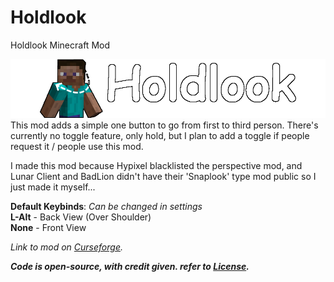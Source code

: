 # Holdlook
Holdlook Minecraft Mod

![Holdlook](https://github.com/Cats1337/holdlook/blob/main/holdlook/src/main/resources/holdlook.png?raw=true)
This mod adds a simple one button to go from first to third person. There's currently no toggle feature, only hold, but I plan to add a toggle if people request it / people use this mod.

I made this mod because Hypixel blacklisted the perspective mod, and Lunar Client and BadLion didn't have their 'Snaplook' type mod public so I just made it myself...

**Default Keybinds**: _Can be changed in settings_<br>
**L-Alt** - Back View (Over Shoulder)<br>
**None** - Front View


*Link to mod on* [*Curseforge*](https://www.curseforge.com/minecraft/mc-mods/holdlook)*.*

***Code is open-source, with credit given. refer to [License](https://github.com/Cats1337/holdlook/blob/main/LICENSE).***